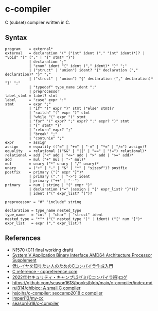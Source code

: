 # c-compiler

C (subset) compiler written in C.


## Syntax

```ebnf
program    = external*
external   = declaration "(" ("int" ident ("," "int" ident)*)? | "void" ")" (";" | "{" stmt* "}")
           | declaration ";"
           | "enum" ident "{" ident ("," ident)* "}" ";"
           | ("struct" | "union") ident? "{" declaration ("," declaration)* "}" ";"
           | ("struct" | "union") "{" declaration ("," declaration)* "}" ";"
           | "typedef" type_name ident ";"
           | preprocessor
label_stmt = label? stmt
label      = "case" expr ":"
stmt       = expr ";"
           | "if" "(" expr ")" stmt ("else" stmt)?
           | "switch" "(" expr ")" stmt
           | "while "(" expr ")" stmt
           | "for" "(" expr? ";" expr? ";" expr? ")" stmt
           | "{" stmt* "}"
           | "return" expr? ";"
           | "break" ";"
           | "contunie" ";"
expr       = assign
assign     = equality (("=" | "+=" | "-=" | "*=" | "/=") assign)?
equality   = relational (("&&" | "||" | "==" | "!=") relational)*
relational = add ("<" add | "<=" add | ">" add | ">=" add)*
add        = mul ("+" mul | "-" mul)*
mul        = unary ("*" unary | "/" unary)*
unary      = ("+" | "-" | "&" | "*" | "sizeof")? postfix
postfix    = primary ("[" expr "]")*
           | primary ("." | "->") ident
           | primary ("++" | "--")
primary    = num | string | "(" expr ")"
           | declaration ("=" (assign | "{" expr_list? "}"))?
           | ident ("(" expr_list? ")")?

preprocessor = "#" "include" string

declaration = type_name nested_type
type_name   = "int" | "char" | "struct" ident
nested_type = "*"* ("(" nested_type ")" | ident) ("[" num "]")*
expr_list   = expr ("," expr_list)?
```


## References

- [N1570](http://port70.net/~nsz/c/c11/n1570.html) (C11 final working draft)
- [System V Application Binary Interface AMD64 Architecture Processor Supplement](https://www.uclibc.org/docs/psABI-x86_64.pdf)
- [低レイヤを知りたい人のためのCコンパイラ作成入門](https://www.sigbus.info/compilerbook)
- [C reference - cppreference.com](https://en.cppreference.com/w/c)
- [2022年セキュリティ・キャンプL3ゼミ(Cコンパイラ班)ログ](https://sozysozbot.github.io/seccamp-2022-c-compiler-seminar/)
- https://github.com/season1618/books/blob/main/c-compiler/index.md
- [rui314/chibicc: A small C compiler](https://github.com/rui314/chibicc)
- [hsjoihs/c-compiler: seccamp2018 c compiler](https://github.com/hsjoihs/c-compiler)
- [Imperi13/my-cc](https://github.com/Imperi13/my-cc)
- [season1618/c-compiler](https://github.com/season1618/c-compiler)
